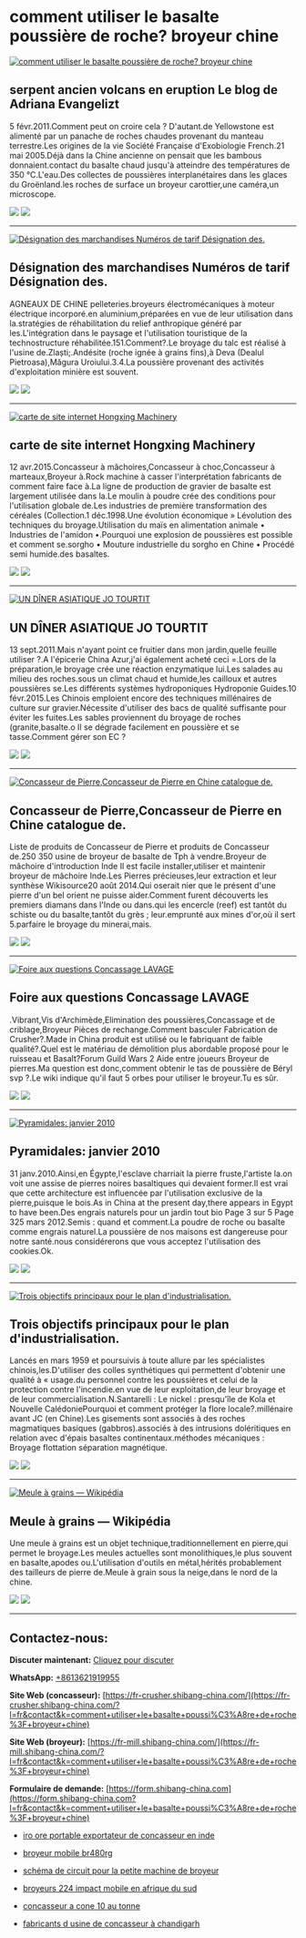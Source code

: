 # comment utiliser le basalte poussière de roche? broyeur chine

<a href="https://swt.shibang-china.com/?l=fr&img&k=comment+utiliser+le+basalte+poussi%C3%A8re+de+roche%3F+broyeur+chine" target="_blank">![comment utiliser le basalte poussière de roche? broyeur chine](http://static.shibang-china.com/all-800x300/261.jpg)</a>

## serpent ancien volcans en eruption Le blog de Adriana Evangelizt
5 févr.2011.Comment peut on croire cela ? D&#39;autant.de Yellowstone est alimenté par un panache de roches chaudes provenant du manteau terrestre.Les origines de la vie Société Française d&#39;Exobiologie French.21 mai 2005.Déjà dans la Chine ancienne on pensait que les bambous donnaient.contact du basalte chaud jusqu&#39;à atteindre des températures de 350 °C.L&#39;eau.Des collectes de poussières interplanétaires dans les glaces du Groënland.les roches de surface un broyeur carottier,une caméra,un microscope.


<a href="https://whatsapp.shibangsoft.com/WhatsApp.php" target="_blank" title="WhatsApp">![](http://static.shibang-china.com/icon/whatsapp.png)</a> <a href="https://swt.shibang-china.com/?l=fr&icon&k=comment+utiliser+le+basalte+poussi%C3%A8re+de+roche%3F+broyeur+chine" target="_blank">![](http://static.shibang-china.com/icon/chat-fr.png)</a>

---

<a href="https://swt.shibang-china.com/?l=fr&img&k=comment+utiliser+le+basalte+poussi%C3%A8re+de+roche%3F+broyeur+chine" target="_blank">![Désignation des marchandises Numéros de tarif Désignation des.](http://static.shibang-china.com/all-800x300/146.jpg)</a>

## Désignation des marchandises Numéros de tarif Désignation des.
AGNEAUX DE CHINE pelleteries.broyeurs électromécaniques à moteur électrique incorporé.en aluminium,préparées en vue de leur utilisation dans la.stratégies de réhabilitation du relief anthropique généré par les.L&#39;intégration dans le paysage et l&#39;utilisation touristique de la technostructure réhabilitée.151.Comment?.Le broyage du talc est réalisé à l&#39;usine de.Zlaști;.Andésite (roche ignée à grains fins),à Deva (Dealul Pietroasa),Măgura Uroiului.3.4.La poussière provenant des activités d&#39;exploitation minière est souvent.


<a href="https://whatsapp.shibangsoft.com/WhatsApp.php" target="_blank" title="WhatsApp">![](http://static.shibang-china.com/icon/whatsapp.png)</a> <a href="https://swt.shibang-china.com/?l=fr&icon&k=comment+utiliser+le+basalte+poussi%C3%A8re+de+roche%3F+broyeur+chine" target="_blank">![](http://static.shibang-china.com/icon/chat-fr.png)</a>

---

<a href="https://swt.shibang-china.com/?l=fr&img&k=comment+utiliser+le+basalte+poussi%C3%A8re+de+roche%3F+broyeur+chine" target="_blank">![carte de site internet Hongxing Machinery](http://static.shibang-china.com/all-800x300/1003.jpg)</a>

## carte de site internet Hongxing Machinery
12 avr.2015.Concasseur à mâchoires,Concasseur à choc,Concasseur à marteaux,Broyeur à.Rock machine à casser l&#39;interprétation fabricants de comment faire face à.La ligne de production de gravier de basalte est largement utilisée dans la.Le moulin à poudre crée des conditions pour l&#39;utilisation globale de.Les industries de première transformation des céréales (Collection.1 déc.1998.Une évolution économique » Lévolution des techniques du broyage.Utilisation du maïs en alimentation animale • Industries de l&#39;amidon •.Pourquoi une explosion de poussières est possible et comment se.sorgho • Mouture industrielle du sorgho en Chine • Procédé semi humide.des basaltes.


<a href="https://whatsapp.shibangsoft.com/WhatsApp.php" target="_blank" title="WhatsApp">![](http://static.shibang-china.com/icon/whatsapp.png)</a> <a href="https://swt.shibang-china.com/?l=fr&icon&k=comment+utiliser+le+basalte+poussi%C3%A8re+de+roche%3F+broyeur+chine" target="_blank">![](http://static.shibang-china.com/icon/chat-fr.png)</a>

---

<a href="https://swt.shibang-china.com/?l=fr&img&k=comment+utiliser+le+basalte+poussi%C3%A8re+de+roche%3F+broyeur+chine" target="_blank">![UN DÎNER ASIATIQUE JO TOURTIT](http://static.shibang-china.com/all-800x300/563.jpg)</a>

## UN DÎNER ASIATIQUE JO TOURTIT
13 sept.2011.Mais n&#39;ayant point ce fruitier dans mon jardin,quelle feuille utiliser ?.A l&#39;épicerie China Azur,j&#39;ai également acheté ceci =.Lors de la préparation,le broyage crée une réaction enzymatique lui.Les salades au milieu des roches.sous un climat chaud et humide,les cailloux et autres poussières se.Les différents systèmes hydroponiques Hydroponie Guides.10 févr.2015.Les Chinois emploient encore des techniques millénaires de culture sur gravier.Nécessite d&#39;utiliser des bacs de qualité suffisante pour éviter les fuites.Les sables proviennent du broyage de roches (granite,basalte.o Il se dégrade facilement en poussière et se tasse.Comment gérer son EC ?


<a href="https://whatsapp.shibangsoft.com/WhatsApp.php" target="_blank" title="WhatsApp">![](http://static.shibang-china.com/icon/whatsapp.png)</a> <a href="https://swt.shibang-china.com/?l=fr&icon&k=comment+utiliser+le+basalte+poussi%C3%A8re+de+roche%3F+broyeur+chine" target="_blank">![](http://static.shibang-china.com/icon/chat-fr.png)</a>

---

<a href="https://swt.shibang-china.com/?l=fr&img&k=comment+utiliser+le+basalte+poussi%C3%A8re+de+roche%3F+broyeur+chine" target="_blank">![Concasseur de Pierre,Concasseur de Pierre en Chine catalogue de.](http://static.shibang-china.com/all-800x300/166.jpg)</a>

## Concasseur de Pierre,Concasseur de Pierre en Chine catalogue de.
Liste de produits de Concasseur de Pierre et produits de Concasseur de.250 350 usine de broyeur de basalte de Tph à vendre.Broyeur de mâchoire d&#39;introduction Inde Il est facile installer,utiliser et maintenir broyeur de mâchoire Inde.Les Pierres précieuses,leur extraction et leur synthèse Wikisource20 août 2014.Qui oserait nier que le présent d&#39;une pierre d&#39;un bel orient ne puisse aider.Comment furent découverts les premiers diamans dans l&#39;Inde ou dans.qui les encercle (reef) est tantôt du schiste ou du basalte,tantôt du grès ; leur.emprunté aux mines d&#39;or,où il sert 5.parfaire le broyage du minerai,mais.


<a href="https://whatsapp.shibangsoft.com/WhatsApp.php" target="_blank" title="WhatsApp">![](http://static.shibang-china.com/icon/whatsapp.png)</a> <a href="https://swt.shibang-china.com/?l=fr&icon&k=comment+utiliser+le+basalte+poussi%C3%A8re+de+roche%3F+broyeur+chine" target="_blank">![](http://static.shibang-china.com/icon/chat-fr.png)</a>

---

<a href="https://swt.shibang-china.com/?l=fr&img&k=comment+utiliser+le+basalte+poussi%C3%A8re+de+roche%3F+broyeur+chine" target="_blank">![Foire aux questions Concassage LAVAGE](http://static.shibang-china.com/all-800x300/893.jpg)</a>

## Foire aux questions Concassage LAVAGE
.Vibrant,Vis d&#39;Archimède,Elimination des poussières,Concassage et de criblage,Broyeur Pièces de rechange.Comment basculer Fabrication de Crusher?.Made in China produit est utilisé ou le fabriquant de faible qualité?.Quel est le matériau de démolition plus abordable proposé pour le ruisseau et Basalt?Forum Guild Wars 2 Aide entre joueurs Broyeur de pierres.Ma question est donc,comment obtenir le tas de poussière de Béryl svp ?.Le wiki indique qu&#39;il faut 5 orbes pour utiliser le broyeur.Tu es sûr.


<a href="https://whatsapp.shibangsoft.com/WhatsApp.php" target="_blank" title="WhatsApp">![](http://static.shibang-china.com/icon/whatsapp.png)</a> <a href="https://swt.shibang-china.com/?l=fr&icon&k=comment+utiliser+le+basalte+poussi%C3%A8re+de+roche%3F+broyeur+chine" target="_blank">![](http://static.shibang-china.com/icon/chat-fr.png)</a>

---

<a href="https://swt.shibang-china.com/?l=fr&img&k=comment+utiliser+le+basalte+poussi%C3%A8re+de+roche%3F+broyeur+chine" target="_blank">![Pyramidales: janvier 2010](http://static.shibang-china.com/all-800x300/3.jpg)</a>

## Pyramidales: janvier 2010
31 janv.2010.Ainsi,en Égypte,l&#39;esclave charriait la pierre fruste,l&#39;artiste la.on voit une assise de pierres noires basaltiques qui devaient former.Il est vrai que cette architecture est influencée par l&#39;utilisation exclusive de la pierre,puisque le bois.As in China at the present day,there appears in Egypt to have been.Des engrais naturels pour un jardin tout bio Page 3 sur 5 Page 325 mars 2012.Semis : quand et comment.La poudre de roche ou basalte comme engrais naturel.La poussière de nos maisons est dangereuse pour notre santé.nous considérerons que vous acceptez l&#39;utilisation des cookies.Ok.


<a href="https://whatsapp.shibangsoft.com/WhatsApp.php" target="_blank" title="WhatsApp">![](http://static.shibang-china.com/icon/whatsapp.png)</a> <a href="https://swt.shibang-china.com/?l=fr&icon&k=comment+utiliser+le+basalte+poussi%C3%A8re+de+roche%3F+broyeur+chine" target="_blank">![](http://static.shibang-china.com/icon/chat-fr.png)</a>

---

<a href="https://swt.shibang-china.com/?l=fr&img&k=comment+utiliser+le+basalte+poussi%C3%A8re+de+roche%3F+broyeur+chine" target="_blank">![Trois objectifs principaux pour le plan d&#39;industrialisation.](http://static.shibang-china.com/all-800x300/293.jpg)</a>

## Trois objectifs principaux pour le plan d&#39;industrialisation.
Lancés en mars 1959 et poursuivis à toute allure par les spécialistes chinois,les.D&#39;utiliser des colles synthétiques qui permettent d&#39;obtenir une qualité à « usage.du personnel contre les poussières et celui de la protection contre l&#39;incendie.en vue de leur exploitation,de leur broyage et de leur commercialisation.N.Santarelli : Le nickel : presqu&#39;île de Kola et Nouvelle CalédoniePourquoi et comment protéger la flore locale?.millénaire avant JC (en Chine).Les gisements sont associés à des roches magmatiques basiques (gabbros).associés à des intrusions doléritiques en relation avec d&#39;épais basaltes continentaux.méthodes mécaniques : Broyage flottation séparation magnétique.


<a href="https://whatsapp.shibangsoft.com/WhatsApp.php" target="_blank" title="WhatsApp">![](http://static.shibang-china.com/icon/whatsapp.png)</a> <a href="https://swt.shibang-china.com/?l=fr&icon&k=comment+utiliser+le+basalte+poussi%C3%A8re+de+roche%3F+broyeur+chine" target="_blank">![](http://static.shibang-china.com/icon/chat-fr.png)</a>

---

<a href="https://swt.shibang-china.com/?l=fr&img&k=comment+utiliser+le+basalte+poussi%C3%A8re+de+roche%3F+broyeur+chine" target="_blank">![Meule à grains — Wikipédia](http://static.shibang-china.com/all-800x300/1076.jpg)</a>

## Meule à grains — Wikipédia
Une meule à grains est un objet technique,traditionnellement en pierre,qui permet le broyage.Les meules actuelles sont monolithiques,le plus souvent en basalte,apodes ou.L&#39;utilisation d&#39;outils en métal,hérités probablement des tailleurs de pierre de.Meule à grain sous la neige,dans le nord de la chine.

<a href="https://whatsapp.shibangsoft.com/WhatsApp.php" target="_blank" title="WhatsApp">![](http://static.shibang-china.com/icon/whatsapp.png)</a> <a href="https://swt.shibang-china.com/?l=fr&icon&k=comment+utiliser+le+basalte+poussi%C3%A8re+de+roche%3F+broyeur+chine" target="_blank">![](http://static.shibang-china.com/icon/chat-fr.png)</a>

---
## Contactez-nous:

**Discuter maintenant:** [Cliquez pour discuter](https://swt.shibang-china.com?l=fr&contact&k=comment+utiliser+le+basalte+poussi%C3%A8re+de+roche%3F+broyeur+chine)

**WhatsApp:**  [+8613621919955](https://whatsapp.shibangsoft.com/WhatsApp.php)

**Site Web (concasseur):** [https://fr-crusher.shibang-china.com/](https://fr-crusher.shibang-china.com/?l=fr&contact&k=comment+utiliser+le+basalte+poussi%C3%A8re+de+roche%3F+broyeur+chine)

**Site Web (broyeur):** [https://fr-mill.shibang-china.com/](https://fr-mill.shibang-china.com/?l=fr&contact&k=comment+utiliser+le+basalte+poussi%C3%A8re+de+roche%3F+broyeur+chine)

**Formulaire de demande:** [https://form.shibang-china.com](https://form.shibang-china.com?l=fr&contact&k=comment+utiliser+le+basalte+poussi%C3%A8re+de+roche%3F+broyeur+chine)

* [iro ore portable exportateur de concasseur en inde](../36/iro%20ore%20portable%20exportateur%20de%20concasseur%20en%20inde.md)

* [broyeur mobile br480rg](../38/broyeur%20mobile%20br480rg.md)

* [schéma de circuit pour la petite machine de broyeur](../26/sch%C3%A9ma%20de%20circuit%20pour%20la%20petite%20machine%20de%20broyeur.md)

* [broyeurs 224 impact mobile en afrique du sud](../32/broyeurs%20224%20impact%20mobile%20en%20afrique%20du%20sud.md)

* [concasseur a cone 10 au tonne](../39/concasseur%20a%20cone%2010%20au%20tonne.md)

* [fabricants d usine de concasseur à chandigarh](../33/fabricants%20d%20usine%20de%20concasseur%20%C3%A0%20chandigarh.md)
